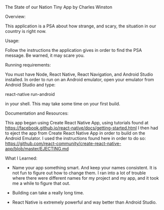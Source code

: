 The State of our Nation Tiny App
by Charles Winston


Overview:

This application is a PSA about how strange, and scary,
the situation in our country is right now.


Usage:

Follow the instructions the application gives in
order to find the PSA message. Be warned, it may
scare you.


Running requirements:

You must have Node, React Native, React Navigation,
and Android Studio installed. In order to run on an
Android emulator, open your emulator from Android
Studio and type:

react-native run-android

in your shell. This may take some time on your
first build.


Documentation and Resources:

This app began using Create React Native App,
using tutorials found at
https://facebook.github.io/react-native/docs/getting-started.html
I then had to eject the app from Create React
Native App in order to build on the Android Emulator.
I used the instructions found here in order to do so:
https://github.com/react-community/create-react-native-app/blob/master/EJECTING.md


What I Learned:

- Name your app something smart. And keep your names
  consistent. It is not fun to figure out how to change
  them. I ran into a lot of trouble where there were
  different names for my project and my app, and it
  took me a while to figure that out.

- Building can take a really long time.

- React Native is extremely powerful and way better
  than Android Studio.
